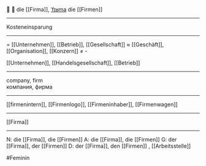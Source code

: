 🏢 🔴 die [[Firma]], [ˈfɪʁma](https://youglish.com/pronounce/Firma/german)
die [[Firmen]]

---
Kosteneinsparung

---
= [[Unternehmen]], [[Betrieb]], [[Gesellschaft]]
≈ [[Geschäft]], [[Organisation]], [[Konzern]]
≠  -

[[Unternehmen]], [[Handelsgesellschaft]], [[Betrieb]]


---
company, firm  
компания, фирма

---
[[firmenintern]], [[Firmenlogo]], [[Firmeninhaber]], [[Firmenwagen]]

---
[[Firma]]


---
N: die [[Firma]], die [[Firmen]]
A: die [[Firma]], die [[Firmen]]
G: der [[Firma]], der [[Firmen]]
D: der [[Firma]], den [[Firmen]]
, [[Arbeitsstelle]]

#Feminin 